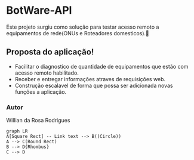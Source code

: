 # BotWare-API

Este projeto surgiu como solução para testar acesso remoto a equipamentos de rede(ONUs e Roteadores domesticos).👾

## Proposta do aplicação!
* Facilitar o diagnostico de quantidade de equipamentos que estão com acesso remoto habilitado.
* Receber e entregar informações atraves de requisições web.
* Construção escalavel de forma que possa ser adicionada novas funções a aplicação.

### Autor
Willian da Rosa Rodrigues

```mermaid
graph LR
A[Square Rect] -- Link text --> B((Circle))
A --> C(Round Rect)
B --> D{Rhombus}
C --> D